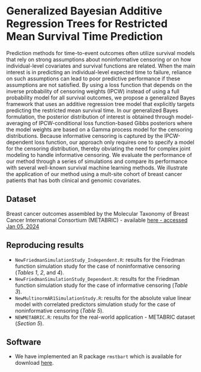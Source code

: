 # Generalized Bayesian Additive Regression Trees for Restricted Mean Survival Time Prediction

Prediction methods for time-to-event outcomes often utilize 
survival models that
rely on strong assumptions about noninformative censoring 
or on how individual-level covariates
and survival functions are related. 
When the main interest is in predicting an individual-level expected
time to failure, reliance on such assumptions can lead
to poor predictive performance if these assumptions
are not satisfied.
By using a loss function that depends on the inverse probability of censoring weights (IPCW) instead of using a full probability model for all survival outcomes, we propose a generalized Bayes framework that uses an additive regression tree model
that explicitly targets predicting the restricted mean survival time. 
In our generalized Bayes formulation, the posterior distribution of interest
is obtained through model-averaging of IPCW-conditional
loss function-based Gibbs posteriors where the model weights
are based on a Gamma process model for the censoring distributions. 
Because informative censoring is captured by the IPCW-dependent
loss function, our approach only requires one to specify a
model for the censoring distribution, thereby obviating 
the need for complex joint modeling to handle informative censoring.
We evaluate the performance of our method through a series of simulations 
and compare its performance with several well-known survival machine learning methods. We illustrate the application of our method using a
mult-site cohort of breast cancer patients that has both clinical 
and genomic covariates.

## Dataset

Breast cancer outcomes assembled by the Molecular Taxonomy of Breast Cancer International Consortium (METABRIC) - available [here - accessed Jan 05, 2024](www.kaggle.com/datasets/raghadalharbi/breast-cancer-gene-expression-profiles-metabric?resource=download)

## Reproducing results

* `NewFriedmanSimulationStudy_Independent.R`: results for the Friedman function simulation study for the case of noninformative censoring (*Tables 1*, *2*, and *4*).
* `NewFriedmanSimulationStudy_Dependent.R`: results for the Friedman function simulation study for the case of informative censoring (*Table 3*).
* `NewMultinormAR1SimulationStudy.R`: results for the absolute value linear model with correlated predictors simulation study for the case of noninformative censoring (*Table 5*).
* `NEWMETABRIC.R`: results for the real-world application - METABRIC dataset (*Section 5*).


## Software

* We have implemented an R package `rmstbart` which is available for download [here](github.com/nchenderson/rmstbart).
